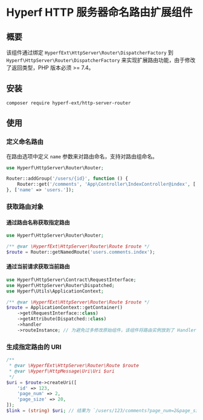 # Hyperf HTTP 服务器命名路由扩展组件

## 概要

该组件通过绑定 `HyperfExt\HttpServer\Router\DispatcherFactory` 到 `Hyperf\HttpServer\Router\DispatcherFactory` 来实现扩展路由功能，由于修改了返回类型，PHP 版本必须 >= 7.4。

## 安装

```shell
composer require hyperf-ext/http-server-router
```

## 使用

### 定义命名路由

在路由选项中定义 `name` 参数来对路由命名，支持对路由组命名。

```php
use Hyperf\HttpServer\Router\Router;

Router::addGroup('/users/{id}', function () {
    Router::get('/comments', 'App\Controller\IndexController@index', ['name' => 'comments.index']); // 该路由名称将被组合为 `users.comments.index`
}, ['name' => 'users.']);
```

### 获取路由对象

#### 通过路由名称获取指定路由

```php
use Hyperf\HttpServer\Router\Router;

/** @var \HyperfExt\HttpServer\Router\Route $route */
$route = Router::getNamedRoute('users.comments.index');
```

#### 通过当前请求获取当前路由

```php
use Hyperf\HttpServer\Contract\RequestInterface;
use Hyperf\HttpServer\Router\Dispatched;
use Hyperf\Utils\ApplicationContext;

/** @var \HyperfExt\HttpServer\Router\Route $route */
$route = ApplicationContext::getContainer()
    ->get(RequestInterface::class)
    ->getAttribute(Dispatched::class)
    ->handler
    ->routeInstance; // 为避免过多修改原始组件，该组件将路由实例放到了 Handler 中
```

### 生成指定路由的 URI

```php
/**
 * @var \HyperfExt\HttpServer\Router\Route $route
 * @var \Hyperf\HttpMessage\Uri\Uri $uri
 */
$uri = $route->createUri([
    'id' => 123,
    'page_num' => 2,
    'page_size' => 20,
]);
$link = (string) $uri; // 结果为 `/users/123/comments?page_num=2&page_size=20`
```
